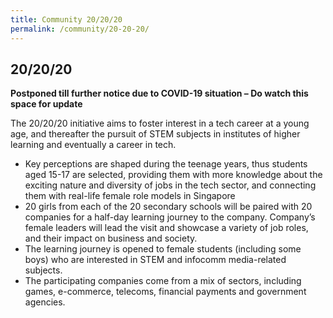 ```yaml
---
title: Community 20/20/20
permalink: /community/20-20-20/
---
```

<h2>20/20/20</h2>

<strong>Postponed till further notice due to COVID-19 situation – Do watch this space for update</strong>

<p>The 20/20/20 initiative aims to foster interest in a tech career at a young age, and thereafter the pursuit of STEM subjects in institutes of higher learning and eventually a career in tech.</p>

<ul>
  
<li>Key perceptions are shaped during the teenage years, thus students aged 15-17 are selected, providing them with more knowledge about the exciting nature and diversity of jobs in the tech sector, and connecting them with real-life female role models in Singapore</li>
  
<li>20 girls from each of the 20 secondary schools will be paired with 20 companies for a half-day learning journey to the company. Company’s female leaders will lead the visit and showcase a variety of job roles, and their impact on business and society.</li>
   
<li>The learning journey is opened to female students (including some boys) who are interested in STEM and infocomm media-related subjects.</li>
   
<li>The participating companies come from a mix of sectors, including games, e-commerce, telecoms, financial payments and government agencies.</li>

</ul>




